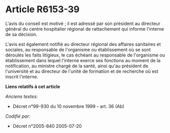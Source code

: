 # Article R6153-39

L'avis du conseil est motivé ; il est adressé par son président au directeur général du centre hospitalier régional de
rattachement qui informe l'interne de sa décision.

L'avis est également notifié au directeur régional des affaires sanitaires et sociales, au responsable de l'organisme ou
établissement où se sont déroulés les faits litigieux, le cas échéant au responsable de l'organisme ou établissement dans
lequel l'interne exerce ses fonctions au moment de la notification, au ministre chargé de la santé, ainsi qu'au président de
l'université et au directeur de l'unité de formation et de recherche où est inscrit l'interne.

**Liens relatifs à cet article**

_Anciens textes_:

  - Décret n°99-930 du 10 novembre 1999 - art. 36 (Ab)

_Codifié par_:

  - Décret n°2005-840 2005-07-20
